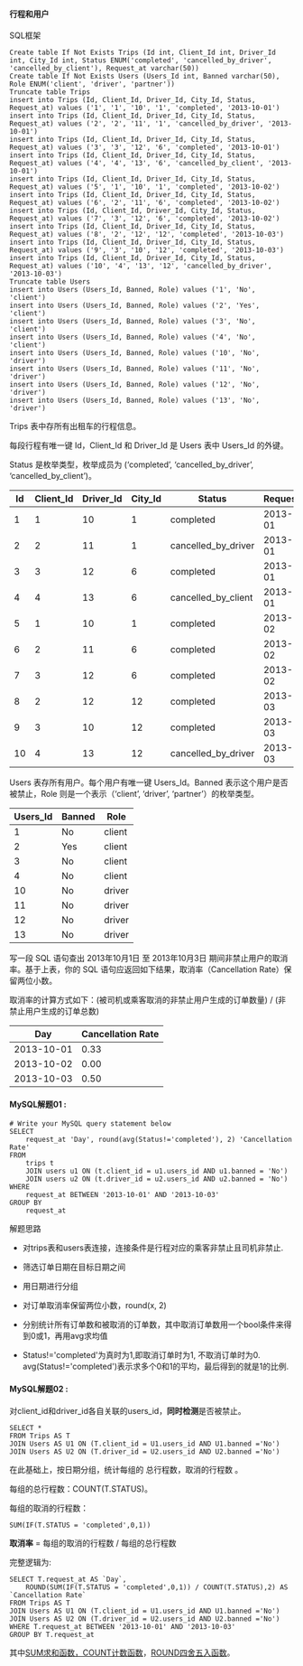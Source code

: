 #### 行程和用户 

SQL框架

```mysql
Create table If Not Exists Trips (Id int, Client_Id int, Driver_Id int, City_Id int, Status ENUM('completed', 'cancelled_by_driver', 'cancelled_by_client'), Request_at varchar(50))
Create table If Not Exists Users (Users_Id int, Banned varchar(50), Role ENUM('client', 'driver', 'partner'))
Truncate table Trips
insert into Trips (Id, Client_Id, Driver_Id, City_Id, Status, Request_at) values ('1', '1', '10', '1', 'completed', '2013-10-01')
insert into Trips (Id, Client_Id, Driver_Id, City_Id, Status, Request_at) values ('2', '2', '11', '1', 'cancelled_by_driver', '2013-10-01')
insert into Trips (Id, Client_Id, Driver_Id, City_Id, Status, Request_at) values ('3', '3', '12', '6', 'completed', '2013-10-01')
insert into Trips (Id, Client_Id, Driver_Id, City_Id, Status, Request_at) values ('4', '4', '13', '6', 'cancelled_by_client', '2013-10-01')
insert into Trips (Id, Client_Id, Driver_Id, City_Id, Status, Request_at) values ('5', '1', '10', '1', 'completed', '2013-10-02')
insert into Trips (Id, Client_Id, Driver_Id, City_Id, Status, Request_at) values ('6', '2', '11', '6', 'completed', '2013-10-02')
insert into Trips (Id, Client_Id, Driver_Id, City_Id, Status, Request_at) values ('7', '3', '12', '6', 'completed', '2013-10-02')
insert into Trips (Id, Client_Id, Driver_Id, City_Id, Status, Request_at) values ('8', '2', '12', '12', 'completed', '2013-10-03')
insert into Trips (Id, Client_Id, Driver_Id, City_Id, Status, Request_at) values ('9', '3', '10', '12', 'completed', '2013-10-03')
insert into Trips (Id, Client_Id, Driver_Id, City_Id, Status, Request_at) values ('10', '4', '13', '12', 'cancelled_by_driver', '2013-10-03')
Truncate table Users
insert into Users (Users_Id, Banned, Role) values ('1', 'No', 'client')
insert into Users (Users_Id, Banned, Role) values ('2', 'Yes', 'client')
insert into Users (Users_Id, Banned, Role) values ('3', 'No', 'client')
insert into Users (Users_Id, Banned, Role) values ('4', 'No', 'client')
insert into Users (Users_Id, Banned, Role) values ('10', 'No', 'driver')
insert into Users (Users_Id, Banned, Role) values ('11', 'No', 'driver')
insert into Users (Users_Id, Banned, Role) values ('12', 'No', 'driver')
insert into Users (Users_Id, Banned, Role) values ('13', 'No', 'driver')
```

Trips 表中存所有出租车的行程信息。

每段行程有唯一键 Id，Client_Id 和 Driver_Id 是 Users 表中 Users_Id 的外键。

Status 是枚举类型，枚举成员为 (‘completed’, ‘cancelled_by_driver’, ‘cancelled_by_client’)。

| Id   | Client_Id | Driver_Id | City_Id | Status              | Request_at |
| ---- | --------- | --------- | ------- | ------------------- | ---------- |
| 1    | 1         | 10        | 1       | completed           | 2013-10-01 |
| 2    | 2         | 11        | 1       | cancelled_by_driver | 2013-10-01 |
| 3    | 3         | 12        | 6       | completed           | 2013-10-01 |
| 4    | 4         | 13        | 6       | cancelled_by_client | 2013-10-01 |
| 5    | 1         | 10        | 1       | completed           | 2013-10-02 |
| 6    | 2         | 11        | 6       | completed           | 2013-10-02 |
| 7    | 3         | 12        | 6       | completed           | 2013-10-02 |
| 8    | 2         | 12        | 12      | completed           | 2013-10-03 |
| 9    | 3         | 10        | 12      | completed           | 2013-10-03 |
| 10   | 4         | 13        | 12      | cancelled_by_driver | 2013-10-03 |

Users 表存所有用户。每个用户有唯一键 Users_Id。Banned 表示这个用户是否被禁止，Role 则是一个表示（‘client’, ‘driver’, ‘partner’）的枚举类型。

| Users_Id | Banned | Role   |
| -------- | ------ | ------ |
| 1        | No     | client |
| 2        | Yes    | client |
| 3        | No     | client |
| 4        | No     | client |
| 10       | No     | driver |
| 11       | No     | driver |
| 12       | No     | driver |
| 13       | No     | driver |

写一段 SQL 语句查出 2013年10月1日 至 2013年10月3日 期间非禁止用户的取消率。基于上表，你的 SQL 语句应返回如下结果，取消率（Cancellation Rate）保留两位小数。

取消率的计算方式如下：(被司机或乘客取消的非禁止用户生成的订单数量) / (非禁止用户生成的订单总数)

| Day        | Cancellation Rate |
| ---------- | ----------------- |
| 2013-10-01 | 0.33              |
| 2013-10-02 | 0.00              |
| 2013-10-03 | 0.50              |

#### MySQL解题01  :

```mysql
# Write your MySQL query statement below
SELECT
    request_at 'Day', round(avg(Status!='completed'), 2) 'Cancellation Rate'
FROM 
    trips t 
    JOIN users u1 ON (t.client_id = u1.users_id AND u1.banned = 'No')
    JOIN users u2 ON (t.driver_id = u2.users_id AND u2.banned = 'No')
WHERE	
    request_at BETWEEN '2013-10-01' AND '2013-10-03'
GROUP BY 
    request_at
```

解题思路

- 对trips表和users表连接，连接条件是行程对应的乘客非禁止且司机非禁止.

- 筛选订单日期在目标日期之间

- 用日期进行分组

- 对订单取消率保留两位小数，round(x, 2) 

- 分别统计所有订单数和被取消的订单数，其中取消订单数用一个bool条件来得到0或1，再用avg求均值

- Status!='completed'为真时为1,即取消订单时为1, 不取消订单时为0.  avg(Status!='completed')表示求多个0和1的平均，最后得到的就是1的比例.

  

#### MySQL解题02 :

对client_id和driver_id各自关联的users_id，**同时检测**是否被禁止。

```mysql
SELECT *
FROM Trips AS T
JOIN Users AS U1 ON (T.client_id = U1.users_id AND U1.banned ='No')
JOIN Users AS U2 ON (T.driver_id = U2.users_id AND U2.banned ='No')
```

在此基础上，按日期分组，统计每组的 总行程数，取消的行程数 。

每组的总行程数：COUNT(T.STATUS)。

每组的取消的行程数：

```
SUM(IF(T.STATUS = 'completed',0,1))
```

**取消率** = 每组的取消的行程数 / 每组的总行程数

完整逻辑为:

```mysql
SELECT T.request_at AS `Day`, 
	ROUND(SUM(IF(T.STATUS = 'completed',0,1)) / COUNT(T.STATUS),2) AS `Cancellation Rate`
FROM Trips AS T
JOIN Users AS U1 ON (T.client_id = U1.users_id AND U1.banned ='No')
JOIN Users AS U2 ON (T.driver_id = U2.users_id AND U2.banned ='No')
WHERE T.request_at BETWEEN '2013-10-01' AND '2013-10-03'
GROUP BY T.request_at
```

其中[SUM求和函数，COUNT计数函数](http://www.mysqltutorial.org/mysql-aggregate-functions.aspx)，[ROUND四舍五入函数](http://www.mysqltutorial.org/mysql-math-functions/mysql-round/)。







